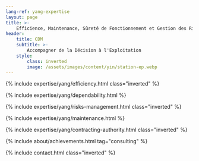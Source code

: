 ```yaml
---
lang-ref: yang-expertise
layout: page
title: >-
    Efficience, Maintenance, Sûreté de Fonctionnement et Gestion des Risques
header:
    title: CDM
    subtitle: >-
        Accompagner de la Décision à l'Exploitation
    style:
        class: inverted
        image: /assets/images/content/yin/station-ep.webp
---
```


{% include expertise/yang/efficiency.html class="inverted" %}

{% include expertise/yang/dependability.html %}

{% include expertise/yang/risks-management.html class="inverted" %}

{% include expertise/yang/maintenance.html %}

{% include expertise/yang/contracting-authority.html class="inverted" %}

{% include about/achievements.html tag="consulting" %}

{% include contact.html class="inverted" %}
